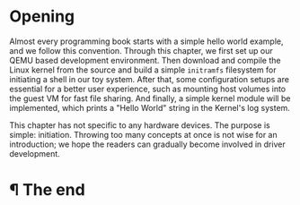# Opening

Almost every programming book starts with a simple hello world example, and we
follow this convention. Through this chapter, we first set up our QEMU based
development environment. Then download and compile the Linux kernel from the
source and build a simple `initramfs` filesystem for initiating a shell in our
toy system. After that, some configuration setups are essential for a better
user experience, such as mounting host volumes into the guest VM for fast file
sharing. And finally, a simple kernel module will be implemented, which prints
a "Hello World" string in the Kernel's log system.


This chapter has not specific to any hardware devices. The purpose is simple:
initiation. Throwing too many concepts at once is not wise for an introduction; we
hope the readers can gradually become involved in driver development.

# ¶ The end


